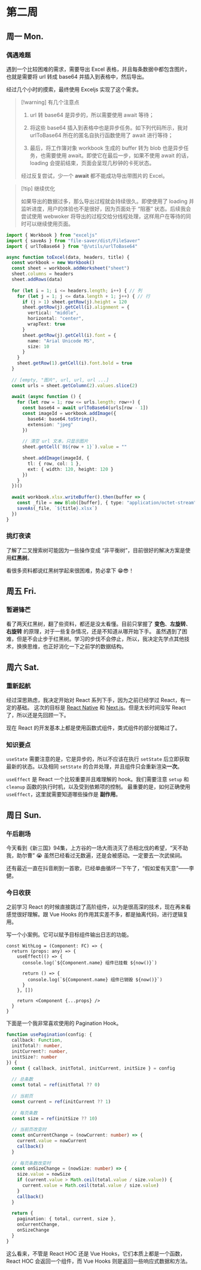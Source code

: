 # 第二周

## 周一 Mon. <Badge type="info" text="06-03" />

### 偶遇难题

遇到一个比较困难的需求，需要导出 Excel 表格，并且每条数据中都包含图片，也就是需要将 url 转成 base64 并插入到表格中，然后导出。

经过几个小时的摸索，最终使用 Exceljs 实现了这个需求。

> [!warning] 有几个注意点
>
> 1. url 转 base64 是异步的，所以需要使用 await 等待；
>
> 2. 将这些 base64 插入到表格中也是异步任务。如下列代码所示，我对 urlToBase64 所在的匿名自执行函数使用了 await 进行等待；
>
> 3. 最后，将工作簿对象 workbook 生成的 buffer 转为 blob 也是异步任务，也需要使用 await。即使它在最后一步，如果不使用 await 的话，loading
     会提前结束，页面会呈现几秒钟的卡死状态。
>
> 经过反复尝试，少一个 **await** 都不能成功导出带图片的 Excel。

> [!tip] 继续优化
>
> 如果导出的数据过多，那么导出过程就会持续很久。即使使用了 loading 并监听进度，用户的体验也不是很好，因为页面处于 “阻塞” 状态。后续我会尝试使用 webwoker
> 将导出的过程交给分线程处理，这样用户在等待的同时可以继续使用页面。

```ts
import { Workbook } from "exceljs"
import { saveAs } from "file-saver/dist/FileSaver"
import { urlToBase64 } from "@/utils/urlToBase64"

async function toExcel(data, headers, title) {
  const workbook = new Workbook()
  const sheet = workbook.addWorksheet("sheet")
  sheet.columns = headers
  sheet.addRows(data)
  
  for (let i = 1; i <= headers.length; i++) { // 列
    for (let j = 1; j <= data.length + 1; j++) { // 行
      if (j > 1) sheet.getRow(j).height = 120
      sheet.getRow(j).getCell(i).alignment = {
        vertical: "middle",
        horizontal: "center",
        wrapText: true
      }
      sheet.getRow(j).getCell(i).font = {
        name: "Arial Unicode MS",
        size: 10
      }
    }
    sheet.getRow(1).getCell(i).font.bold = true
  }
  
  // [empty, "图片", url, url, url ...]
  const urls = sheet.getColumn(2).values.slice(2)
  
  await (async function () {
    for (let row = 1; row <= urls.length; row++) {
      const base64 = await urlToBase64(urls[row - 1])
      const imageId = workbook.addImage({
        base64: base64.toString(),
        extension: "jpeg"
      })
      
      // 清空 url 文本，只显示图片
      sheet.getCell(`B${row + 1}`).value = ""
      
      sheet.addImage(imageId, {
        tl: { row, col: 1 },
        ext: { width: 120, height: 120 }
      })
    }
  })()
  
  await workbook.xlsx.writeBuffer().then(buffer => {
    const _file = new Blob([buffer], { type: "application/octet-stream" })
    saveAs(_file, `${title}.xlsx`)
  })
}
```

### 挑灯夜读

了解了二叉搜索树可能因为一些操作变成 “非平衡树”，目前很好的解决方案是使用**红黑树**。

看很多资料都说红黑树学起来很困难，势必拿下 😁😎！

## 周五 Fri. <Badge type="info" text="06-07" />

### 暂避锋芒

看了两天红黑树，翻了些资料，都还是没太看懂。目前只掌握了 **变色**、**左旋转**、**右旋转** 的原理，对于一些复杂情况，还是不知道从哪开始下手。
虽然遇到了困难，但是不会止步于红黑树。学习的步伐不会停止，所以，我决定先学点其他技术，换换思维，也正好消化一下之前学的数据结构。

## 周六 Sat. <Badge type="info" text="06-08" />

### 重新起航

经过深思熟虑，我决定开始对 React 系列下手，因为之前已经学过 React，有一定的基础。 这次的目标是 [React Native](https://reactnative.dev)
和 [Next.js](https://nextjs.org)。但是太长时间没写 React 了，所以还是先回顾一下。

现在 React 的开发基本上都是使用函数式组件，类式组件的部分就略过了。

### 知识要点

`useState` 需要注意的是，它是异步的，所以不应该在执行 `setState` 后立即获取最新的状态。以及相同 `setState` 的合并处理，并且组件只会重新渲染**一次**。

`useEffect` 是 React 一个比较重要并且难理解的 hook。我们需要注意 `setup` 和 `cleanup` 函数的执行时机，以及受到依赖项的控制。
最重要的是，如何正确使用 `useEffect`，这里就需要知道哪些操作是 **副作用**。

## 周日 Sun. <Badge type="info" text="06-09" />

### 午后剧场

今天看到《新三国》94集，上方谷的一场大雨浇灭了丞相北伐的希望，“天不助我，助尔曹” 😭 虽然已经看过无数遍，还是会被感动。一定要去一次武侯祠。

还有最近一直在抖音刷到一首歌，已经单曲循环一下午了，“假如爱有天意”——李健。

### 今日收获

之前学习 React 的时候直接跳过了高阶组件，以为是很高深的技术，现在再来看感觉很好理解。跟 Vue Hooks 的作用其实差不多，都是抽离代码，进行逻辑复用。

写一个小案例。它可以赋予目标组件输出日志的功能。

```tsx
const WithLog = (Component: FC) => {
  return (props: any) => {
    useEffect(() => {
      console.log(`${Component.name} 组件已挂载 ${now()}`)
      
      return () => {
        console.log(`${Component.name} 组件已销毁 ${now()}`)
      }
    }, [])
    
    return <Component {...props} />
  }
}
```

下面是一个我非常喜欢使用的 Pagination Hook。

```ts
function usePagination(config: {
  callback: Function,
  initTotal?: number,
  initCurrent?: number,
  initSize?: number
}) {
  const { callback, initTotal, initCurrent, initSize } = config
  
  // 总条数
  const total = ref(initTotal ?? 0)
  
  // 当前页
  const current = ref(initCurrent ?? 1)
  
  // 每页条数
  const size = ref(initSize ?? 10)
  
  // 当前页改变时
  const onCurrentChange = (nowCurrent: number) => {
    current.value = nowCurrent
    callback()
  }
  
  // 每页条数改变时
  const onSizeChange = (nowSize: number) => {
    size.value = nowSize
    if (current.value > Math.ceil(total.value / size.value)) {
      current.value = Math.ceil(total.value / size.value)
    }
    callback()
  }
  
  return {
    pagination: { total, current, size },
    onCurrentChange,
    onSizeChange
  }
}
```

这么看来，不管是 React HOC 还是 Vue Hooks，它们本质上都是一个函数，React HOC 会返回一个组件，而 Vue Hooks 则是返回一些响应式数据和方法。

